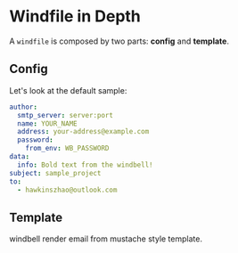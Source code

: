 # Windfile in Depth

A `windfile` is composed by two parts: **config** and **template**.

## Config

Let's look at the default sample:

```yaml
author:
  smtp_server: server:port
  name: YOUR_NAME
  address: your-address@example.com
  password:
    from_env: WB_PASSWORD
data:
  info: Bold text from the windbell!
subject: sample_project
to:
  - hawkinszhao@outlook.com
```

## Template

windbell render email from mustache style template.
